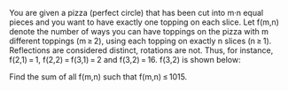 
You are given a pizza (perfect circle) that has been cut into m&#183;n equal pieces and you want to have exactly one topping on each slice.
Let f(m,n) denote the number of ways you can have toppings on the pizza with m different toppings (m&#8201;&#8805;&#8201;2), using each topping on exactly n slices (n&#8201;&#8805;&#8201;1). Reflections are considered distinct, rotations are not. 
Thus, for instance, f(2,1)&#8201;=&#8201;1, f(2,2)&#8201;=&#8201;f(3,1)&#8201;=&#8201;2 and f(3,2)&#8201;=&#8201;16. f(3,2) is shown below:

Find the sum of all f(m,n) such that f(m,n)&#8201;&#8804;&#8201;1015.
